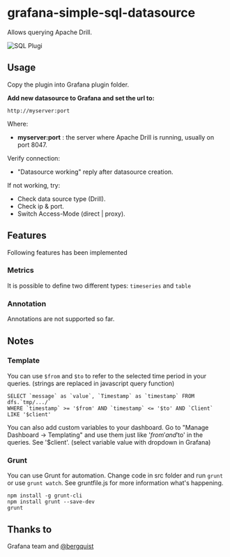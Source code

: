 # grafana-simple-sql-datasource

Allows querying Apache Drill.

![SQL Plugi](https://raw.githubusercontent.com/gbrian/grafana-simple-sql-datasource/master/overview.png "Query editor")


## Usage
Copy the plugin into Grafana plugin folder.

**Add new datasource to Grafana and set the url to:**

````
http://myserver:port
````

Where:
 * **myserver:port** : the server where Apache Drill is running, usually on port 8047.

Verify connection:
* "Datasource working" reply after datasource creation.

If not working, try:
* Check data source type (Drill).
* Check ip & port.
* Switch Access-Mode (direct | proxy).

## Features
Following features has been implemented

### Metrics
It is possible to define two different types: `timeseries` and `table`

### Annotation
Annotations are not supported so far.

## Notes
### Template
You can use `$from` and `$to` to refer to the selected time period in your queries.
(strings are replaced in javascript query function)
````
SELECT `message` as `value`, `Timestamp` as `timestamp` FROM dfs.`tmp/.../` 
WHERE `timestamp` >= '$from' AND `timestamp` <= '$to' AND `Client` LIKE '$client'
```` 
You can also add custom variables to your dashboard. Go to "Manage Dashboard -> Templating" and use them just like '$from' and '$to' in the queries. See '$client'. (select variable value with dropdown in Grafana)

### Grunt
You can use Grunt for automation. Change code in src folder and run `grunt` or use `grunt watch`. See gruntfile.js for more information what's happening.
````
npm install -g grunt-cli
npm install grunt --save-dev
grunt
```` 
## Thanks to
Grafana team and [@bergquist](https://github.com/bergquist)
 
